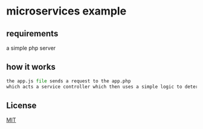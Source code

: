 # microservices example



## requirements
a simple php server


## how it works

```python
the app.js file sends a request to the app.php 
which acts a service controller which then uses a simple logic to determine the service to act upon.

```


## License
[MIT](https://choosealicense.com/licenses/mit/)